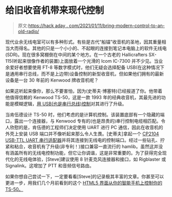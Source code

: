 # 给旧收音机带来现代控制

> 原文:[https://hack aday . com/2021/01/11/bring-modern-control-to-an-old-radio/](https://hackaday.com/2021/01/11/bringing-modern-control-to-an-old-radio/)

现代业余无线电室可以有多种形式。有些是古代“船锚”收音机的圣地，因其重量相当大而得名。其他的只是一个小小的、不起眼的连接到笔记本电脑上的软件无线电(SDR)。现在很多窝棚倒在中间的某个地方。在一个古老的 Hallicrafters SX-115(听起来很像作者的装置)上面放着一个光滑的 Icom IC-7300 并不少见。当业余爱好者想要使用 FT-8 等数字模式时，他们无疑会选择配备 USB(在这种情况下是通用串行总线，而不是上边带)设备控制的新型收音机，但如果他们拥有的最新设备是一台 30 年前的 Kenwood 牌收音机呢？

如果这听起来像你，那么不要害怕，因为(史蒂夫·博塞特)已经报道了你。他带着他值得信赖的 Kenwood TS-50，这是一款 1993 年的经典收音机，其最先进的功能是模糊逻辑，[用 USB(也是串行总线)控制](https://hvdnnotebook.blogspot.com/2021/01/hacking-in-usb-cat-control-to-kenwood.html)对其进行了升级。

当肯伍德设计 TS-50 时，他们考虑的是计算机控制。该装置底部有一个隐藏的端口，露出一个连接器，与 Kenwood 专有的(也是昂贵的)串行控制电缆相匹配。令人欣慰的是，肯伍德的工程师们决定使用 UART 进行 PC 通信，因此在收音机的外壳上安装 USB 端口并不像听起来那么令人生畏。[史蒂夫]拿起一个 [CP2104 USB-TTL UART 串行适配器](https://smile.amazon.com/gp/product/B071SM35YZ/ref=ppx_yo_dt_b_asin_title_o07_s00?ie=UTF8&psc=1)并将其连接到无线电的控制端口。经过一些钻孔、拧紧和粘合，收音机有了升级(非专利！)接口兼容一直流行的 hamlib。虽然这并没有涵盖所有的无线电控制功能，但它让你调谐，这是非常重要的。为了获得完全现代化的无线电体验，[Steve]建议使用 8 针麦克风连接器和接口，如 Rigblaster 或 Signalink。这增加了 PTT 和音频信号路由。

如果你想自己尝试一下，一定要看看[Steve]的记录极其丰富的文章。你甚至可以更进一步，用我们几个月前看到的这个 [HTML5 界面从你的智能手机上控制你的 TS-50。](https://hackaday.com/2020/10/24/radio-remote-control-via-html5/)